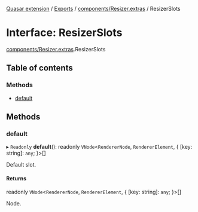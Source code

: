 [Quasar extension](../index.md) / [Exports](../modules.md) / [components/Resizer.extras](../modules/components_Resizer_extras.md) / ResizerSlots

# Interface: ResizerSlots

[components/Resizer.extras](../modules/components_Resizer_extras.md).ResizerSlots

## Table of contents

### Methods

- [default](components_Resizer_extras.ResizerSlots.md#default)

## Methods

### default

▸ `Readonly` **default**(): readonly `VNode`<`RendererNode`, `RendererElement`, { [key: string]: `any`;  }\>[]

Default slot.

#### Returns

readonly `VNode`<`RendererNode`, `RendererElement`, { [key: string]: `any`;  }\>[]

Node.
